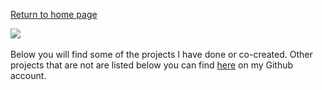[Return to home page](/)

[![](https://img.shields.io/badge/github-projects-808080?style=for-the-badge&logo=github)](https://github.com/milosz08) &nbsp;

Below you will find some of the projects I have done or co-created. Other projects that are not are listed below you can
find [here](https://github.com/milosz08) on my Github account.

